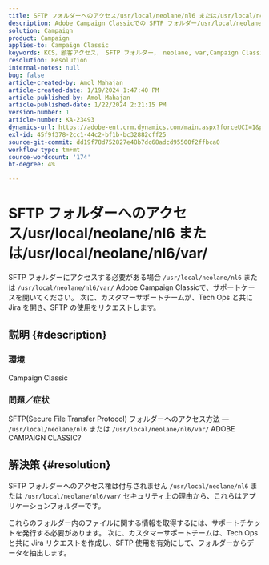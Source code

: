 ```yaml
---
title: SFTP フォルダーへのアクセス/usr/local/neolane/nl6 または/usr/local/neolane/nl6/var/
description: Adobe Campaign Classicでの SFTP フォルダー/usr/local/neolane/nl6 または/usr/local/neolane/nl6/var/へのアクセスについて説明します。 サポートケースを開きます。
solution: Campaign
product: Campaign
applies-to: Campaign Classic
keywords: KCS，顧客アクセス， SFTP フォルダー， neolane, var,Campaign Classic
resolution: Resolution
internal-notes: null
bug: false
article-created-by: Amol Mahajan
article-created-date: 1/19/2024 1:47:40 PM
article-published-by: Amol Mahajan
article-published-date: 1/22/2024 2:21:15 PM
version-number: 1
article-number: KA-23493
dynamics-url: https://adobe-ent.crm.dynamics.com/main.aspx?forceUCI=1&pagetype=entityrecord&etn=knowledgearticle&id=0057654c-d1b6-ee11-a569-6045bd006268
exl-id: 45f9f378-2cc1-44c2-bf1b-bc32882cff25
source-git-commit: dd19f78d752827e48b7dc68adcd95500f2ffbca0
workflow-type: tm+mt
source-wordcount: '174'
ht-degree: 4%

---
```


# SFTP フォルダーへのアクセス/usr/local/neolane/nl6 または/usr/local/neolane/nl6/var/


SFTP フォルダーにアクセスする必要がある場合 `/usr/local/neolane/nl6` または `/usr/local/neolane/nl6/var/` Adobe Campaign Classicで、サポートケースを開いてください。 次に、カスタマーサポートチームが、Tech Ops と共に Jira を開き、SFTP の使用をリクエストします。

## 説明 {#description}


### 環境

Campaign Classic



### <b>問題／症状</b>

SFTP(Secure File Transfer Protocol) フォルダーへのアクセス方法 — `/usr/local/neolane/nl6` または `/usr/local/neolane/nl6/var/` ADOBE CAMPAIGN CLASSIC?


## 解決策 {#resolution}


SFTP フォルダーへのアクセス権は付与されません `/usr/local/neolane/nl6` または `/usr/local/neolane/nl6/var/` セキュリティ上の理由から、これらはアプリケーションフォルダーです。

これらのフォルダー内のファイルに関する情報を取得するには、サポートチケットを発行する必要があります。 次に、カスタマーサポートチームは、Tech Ops と共に Jira リクエストを作成し、SFTP 使用を有効にして、フォルダーからデータを抽出します。

